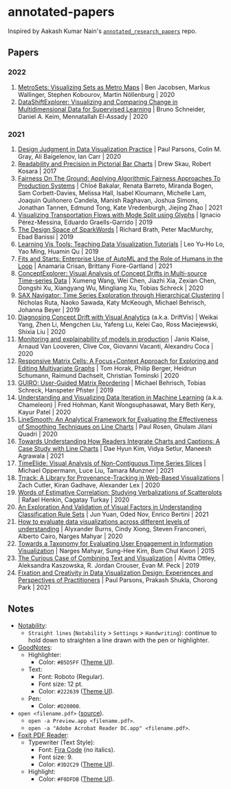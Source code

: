 # annotated-papers

Inspired by Aakash Kumar Nain's [`annotated_research_papers`](https://github.com/AakashKumarNain/annotated_research_papers) repo.

## Papers

### 2022

1. [MetroSets: Visualizing Sets as Metro Maps](data-visualization/metrosets.pdf) | Ben Jacobsen, Markus Wallinger, Stephen Kobourov, Martin Nöllenburg | 2020
2. [DataShiftExplorer: Visualizing and Comparing Change in Multidimensional Data for Supervised Learning](data-visualization/datashiftexplorer.pdf) | Bruno Schneider, Daniel A. Keim, Mennatallah El-Assady | 2020

### 2021

1. [Design Judgment in Data Visualization Practice](data-visualization/design_judgment_in_data_visualization_practice.pdf) | Paul Parsons, Colin M. Gray, Ali Baigelenov, Ian Carr | 2020
2. [Readability and Precision in Pictorial Bar Charts](data-visualization/readability_and_precision_in_pictorial_bar_charts.pdf) | Drew Skau, Robert Kosara | 2017
3. [Fairness On The Ground: Applying Algorithmic Fairness Approaches To Production Systems](machine-learning/fairness_on_the_ground) | Chloé Bakalar, Renata Barreto, Miranda Bogen, Sam Corbett-Davies, Melissa Hall, Isabel Kloumann, Michelle Lam, Joaquin Quiñonero Candela, Manish Raghavan, Joshua Simons, Jonathan Tannen, Edmund Tong, Kate Vredenburgh, Jiejing Zhao | 2021
4. [Visualizing Transportation Flows with Mode Split using Glyphs](data-visualization/visualizing_transportation_flows_with_mode_split_using_glyphs.pdf) | Ignacio Pérez-Messina, Eduardo Graells-Garrido | 2019
5. [The Design Space of SparkWords](data-visualization/the_design_space_of_spark_words.pdf) | Richard Brath, Peter MacMurchy, Ebad Banissi | 2019
6. [Learning Vis Tools: Teaching Data Visualization Tutorials](data-visualization/learning_vis_tools_teaching_data_visualization_tutorials.pdf) | Leo Yu-Ho Lo, Yao Ming, Huamin Qu | 2019
7. [Fits and Starts: Enterprise Use of AutoML and the Role of Humans in the Loop](machine-learning/fits_and_starts_enterprise_use_of_auto_ml_and_the_role_of_humans_in_the_loop.pdf) | Anamaria Crisan, Brittany Fiore-Gartland | 2021
8. [ConceptExplorer: Visual Analysis of Concept Drifts in Multi-source Time-series Data](data-visualization/conceptexplorer.pdf) | Xumeng Wang, Wei Chen, Jiazhi Xia, Zexian Chen, Dongshi Xu, Xiangyang Wu, Mingliang Xu, Tobias Schreck | 2020
9. [SAX Navigator: Time Series Exploration through Hierarchical Clustering](data-visualization/sax_navigator.pdf) | Nicholas Ruta, Naoko Sawada, Katy McKeough, Michael Behrisch, Johanna Beyer | 2019
10. [Diagnosing Concept Drift with Visual Analytics](data-visualization/diagnosing_concept_drift_with_visual_analytics.pdf) (a.k.a. DriftVis) | Weikai Yang, Zhen Li, Mengchen Liu, Yafeng Lu, Kelei Cao, Ross Maciejewski, Shixia Liu | 2020
11. [Monitoring and explainability of models in production](machine-learning/monitoring_and_explainability_of_models_in_production.pdf) | Janis Klaise, Arnaud Van Looveren, Clive Cox, Giovanni Vacanti, Alexandru Coca | 2020
12. [Responsive Matrix Cells: A Focus+Context Approach for Exploring and Editing Multivariate Graphs](data-visualization/responsive_matrix_cells.pdf) | Tom Horak, Philip Berger, Heidrun Schumann, Raimund Dachselt, Christian Tominski | 2020
13. [GUIRO: User-Guided Matrix Reordering](data-visualization/guiro.pdf) | Michael Behrisch, Tobias Schreck, Hanspeter Pfister | 2019
14. [Understanding and Visualizing Data Iteration in Machine Learning](data-visualization/understanding_and_visualizing_data_iteration_in_machine_learning.pdf) (a.k.a. Chameleon) | Fred Hohman, Kanit Wongsuphasawat, Mary Beth Kery, Kayur Patel | 2020
15. [LineSmooth: An Analytical Framework for Evaluating the Effectiveness of Smoothing Techniques on Line Charts](data-visualization/linesmooth.pdf) | Paul Rosen, Ghulam Jilani Quadri | 2020
16. [Towards Understanding How Readers Integrate Charts and Captions: A Case Study with Line Charts](data-visualization/towards_understanding_how_readers_integrate_charts_and_captions.pdf) | Dae Hyun Kim, Vidya Setlur, Maneesh Agrawala | 2021
17. [TimeElide: Visual Analysis of Non-Contiguous Time Series Slices](data-visualization/timeelide.pdf) | Michael Oppermann, Luce Liu, Tamara Munzner | 2021
18. [Trrack: A Library for Provenance-Tracking in Web-Based Visualizations](data-visualization/trrack.pdf) | Zach Cutler, Kiran Gadhave, Alexander Lex | 2020
19. [Words of Estimative Correlation: Studying Verbalizations of Scatterplots](data-visualization/words_of_estimative_correlation.pdf) | Rafael Henkin, Cagatay Turkay | 2020
20. [An Exploration And Validation of Visual Factors in Understanding Classification Rule Sets](data-visualization/an_exploration_and_validation_of_visual_factors_in_understanding_classification_rule_sets.pdf) | Jun Yuan, Oded Nov, Enrico Bertini | 2021
21. [How to evaluate data visualizations across different levels of understanding](data-visualization/how_to_evaluate_data_visualizations_across_different_levels_of_understanding.pdf) | Alyxander Burns, Cindy Xiong, Steven Franconeri, Alberto Cairo, Narges Mahyar | 2020
22. [Towards a Taxonomy for Evaluating User Engagement in Information Visualization](data-visualization/towards_a_taxonomy_for_evaluating_user_engagement_in_information_visualization.pdf) | Narges Mahyar, Sung-Hee Kim, Bum Chul Kwon | 2015
23. [The Curious Case of Combining Text and Visualization](data-visualization/the_curious_case_of_combining_text_and_visualization.pdf) | Alvitta Ottley, Aleksandra Kaszowska, R. Jordan Crouser, Evan M. Peck | 2019
24. [Fixation and Creativity in Data Visualization Design: Experiences and Perspectives of Practitioners](data-visualization/fixation_and_creativity_in_data_visualization_design.pdf) | Paul Parsons, Prakash Shukla, Chorong Park | 2021

## Notes

- [Notability](https://www.gingerlabs.com/):
  - `Straight lines` (`Notability` > `Settings` > `Handwriting`): continue to hold down to straighten a line drawn with the pen or highlighter.
- [GoodNotes](https://goodnotes.com/):
  - Highlighter:
    - Color: `#B5D5FF` ([Theme UI](https://theme-ui.com/)).
  - Text:
    - Font: Roboto (Regular).
    - Font size: 12 pt.
    - Color: `#222639` ([Theme UI](https://theme-ui.com/)).
  - Pen:
    - Color: `#D20000`.
- `open <filename.pdf>` ([source](https://apple.stackexchange.com/a/74361)).
  - `open -a Preview.app <filename.pdf>`.
  - `open -a "Adobe Acrobat Reader DC.app" <filename.pdf>`.
- [Foxit PDF Reader](https://apps.apple.com/pt/app/foxit-pdf-reader/id1032155965?l=en&mt=12):
  - Typewriter (Text Style):
    - Font: [Fira Code](https://fonts.google.com/specimen/Fira+Code) (no italics).
    - Font size: 9.
    - Color: `#3D2C29` ([Theme UI](https://theme-ui.com/)).
  - Highlight:
    - Color: `#F0DFDB` ([Theme UI](https://theme-ui.com/)).
